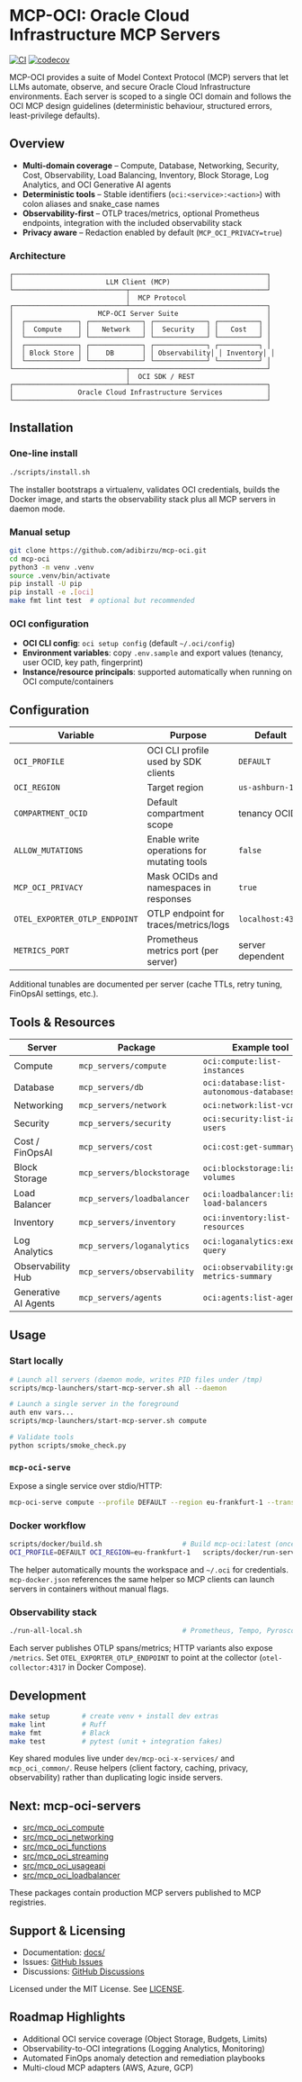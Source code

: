 # MCP-OCI: Oracle Cloud Infrastructure MCP Servers

[![CI](https://github.com/adibirzu/mcp-oci/actions/workflows/ci.yml/badge.svg)](https://github.com/adibirzu/mcp-oci/actions/workflows/ci.yml)
[![codecov](https://codecov.io/gh/adibirzu/mcp-oci/branch/main/graph/badge.svg)](https://codecov.io/gh/adibirzu/mcp-oci)

MCP-OCI provides a suite of Model Context Protocol (MCP) servers that let LLMs automate, observe, and secure Oracle Cloud Infrastructure environments. Each server is scoped to a single OCI domain and follows the OCI MCP design guidelines (deterministic behaviour, structured errors, least-privilege defaults).

## Overview

- **Multi-domain coverage** – Compute, Database, Networking, Security, Cost, Observability, Load Balancing, Inventory, Block Storage, Log Analytics, and OCI Generative AI agents
- **Deterministic tools** – Stable identifiers (`oci:<service>:<action>`) with colon aliases and snake_case names
- **Observability-first** – OTLP traces/metrics, optional Prometheus endpoints, integration with the included observability stack
- **Privacy aware** – Redaction enabled by default (`MCP_OCI_PRIVACY=true`)

### Architecture

```
┌───────────────────────────────────────────────────────────────┐
│                       LLM Client (MCP)                        │
└────────────────────────────┬──────────────────────────────────┘
                             │  MCP Protocol
┌────────────────────────────┴──────────────────────────────────┐
│                     MCP-OCI Server Suite                      │
│  ┌─────────────┐ ┌─────────────┐ ┌─────────────┐ ┌──────────┐ │
│  │  Compute    │ │   Network   │ │  Security   │ │   Cost   │ │
│  └─────────────┘ └─────────────┘ └─────────────┘ └──────────┘ │
│  ┌─────────────┐ ┌─────────────┐ ┌─────────────┐ ┌──────────┐ │
│  │ Block Store │ │    DB       │ │ Observability│ │ Inventory│ │
│  └─────────────┘ └─────────────┘ └─────────────┘ └──────────┘ │
└────────────────────────────┬──────────────────────────────────┘
                             │  OCI SDK / REST
┌────────────────────────────┴──────────────────────────────────┐
│                Oracle Cloud Infrastructure Services           │
└───────────────────────────────────────────────────────────────┘
```

## Installation

### One-line install

```bash
./scripts/install.sh
```

The installer bootstraps a virtualenv, validates OCI credentials, builds the Docker image, and starts the observability stack plus all MCP servers in daemon mode.

### Manual setup

```bash
git clone https://github.com/adibirzu/mcp-oci.git
cd mcp-oci
python3 -m venv .venv
source .venv/bin/activate
pip install -U pip
pip install -e .[oci]
make fmt lint test  # optional but recommended
```

### OCI configuration

- **OCI CLI config**: `oci setup config` (default `~/.oci/config`)
- **Environment variables**: copy `.env.sample` and export values (tenancy, user OCID, key path, fingerprint)
- **Instance/resource principals**: supported automatically when running on OCI compute/containers

## Configuration

| Variable | Purpose | Default |
|----------|---------|---------|
| `OCI_PROFILE` | OCI CLI profile used by SDK clients | `DEFAULT` |
| `OCI_REGION` | Target region | `us-ashburn-1` |
| `COMPARTMENT_OCID` | Default compartment scope | tenancy OCID |
| `ALLOW_MUTATIONS` | Enable write operations for mutating tools | `false` |
| `MCP_OCI_PRIVACY` | Mask OCIDs and namespaces in responses | `true` |
| `OTEL_EXPORTER_OTLP_ENDPOINT` | OTLP endpoint for traces/metrics/logs | `localhost:4317` |
| `METRICS_PORT` | Prometheus metrics port (per server) | server dependent |

Additional tunables are documented per server (cache TTLs, retry tuning, FinOpsAI settings, etc.).

## Tools & Resources

| Server | Package | Example tool | Doc |
|--------|---------|--------------|-----|
| Compute | `mcp_servers/compute` | `oci:compute:list-instances` | [docs/servers/compute.md](docs/servers/compute.md) |
| Database | `mcp_servers/db` | `oci:database:list-autonomous-databases` | [docs/servers/db.md](docs/servers/db.md) |
| Networking | `mcp_servers/network` | `oci:network:list-vcns` | [docs/servers/network.md](docs/servers/network.md) |
| Security | `mcp_servers/security` | `oci:security:list-iam-users` | [docs/servers/security.md](docs/servers/security.md) |
| Cost / FinOpsAI | `mcp_servers/cost` | `oci:cost:get-summary` | [docs/servers/cost.md](docs/servers/cost.md) |
| Block Storage | `mcp_servers/blockstorage` | `oci:blockstorage:list-volumes` | [docs/servers/blockstorage.md](docs/servers/blockstorage.md) |
| Load Balancer | `mcp_servers/loadbalancer` | `oci:loadbalancer:list-load-balancers` | [docs/servers/loadbalancer.md](docs/servers/loadbalancer.md) |
| Inventory | `mcp_servers/inventory` | `oci:inventory:list-resources` | [docs/servers/inventory.md](docs/servers/inventory.md) |
| Log Analytics | `mcp_servers/loganalytics` | `oci:loganalytics:execute-query` | [docs/servers/loganalytics.md](docs/servers/loganalytics.md) |
| Observability Hub | `mcp_servers/observability` | `oci:observability:get-metrics-summary` | [docs/servers/observability.md](docs/servers/observability.md) |
| Generative AI Agents | `mcp_servers/agents` | `oci:agents:list-agents` | [docs/servers/agents.md](docs/servers/agents.md) |

## Usage

### Start locally

```bash
# Launch all servers (daemon mode, writes PID files under /tmp)
scripts/mcp-launchers/start-mcp-server.sh all --daemon

# Launch a single server in the foreground
auth env vars...
scripts/mcp-launchers/start-mcp-server.sh compute

# Validate tools
python scripts/smoke_check.py
```

### `mcp-oci-serve`

Expose a single service over stdio/HTTP:

```bash
mcp-oci-serve compute --profile DEFAULT --region eu-frankfurt-1 --transport stdio
```

### Docker workflow

```bash
scripts/docker/build.sh                    # Build mcp-oci:latest (once)
OCI_PROFILE=DEFAULT OCI_REGION=eu-frankfurt-1   scripts/docker/run-server.sh compute -- --transport streamable-http
```

The helper automatically mounts the workspace and `~/.oci` for credentials. `mcp-docker.json` references the same helper so MCP clients can launch servers in containers without manual flags.

### Observability stack

```bash
./run-all-local.sh                         # Prometheus, Tempo, Pyroscope, Grafana, UX
```

Each server publishes OTLP spans/metrics; HTTP variants also expose `/metrics`. Set `OTEL_EXPORTER_OTLP_ENDPOINT` to point at the collector (`otel-collector:4317` in Docker Compose).

## Development

```bash
make setup        # create venv + install dev extras
make lint         # Ruff
make fmt          # Black
make test         # pytest (unit + integration fakes)
```

Key shared modules live under `dev/mcp-oci-x-services/` and `mcp_oci_common/`. Reuse helpers (client factory, caching, privacy, observability) rather than duplicating logic inside servers.

## Next: mcp-oci-servers

- [src/mcp_oci_compute](src/mcp_oci_compute)
- [src/mcp_oci_networking](src/mcp_oci_networking)
- [src/mcp_oci_functions](src/mcp_oci_functions)
- [src/mcp_oci_streaming](src/mcp_oci_streaming)
- [src/mcp_oci_usageapi](src/mcp_oci_usageapi)
- [src/mcp_oci_loadbalancer](src/mcp_oci_loadbalancer)

These packages contain production MCP servers published to MCP registries.

## Support & Licensing

- Documentation: [docs/](docs/)
- Issues: [GitHub Issues](https://github.com/adibirzu/mcp-oci/issues)
- Discussions: [GitHub Discussions](https://github.com/adibirzu/mcp-oci/discussions)

Licensed under the MIT License. See [LICENSE](LICENSE).

## Roadmap Highlights

- Additional OCI service coverage (Object Storage, Budgets, Limits)
- Observability-to-OCI integrations (Logging Analytics, Monitoring)
- Automated FinOps anomaly detection and remediation playbooks
- Multi-cloud MCP adapters (AWS, Azure, GCP)
